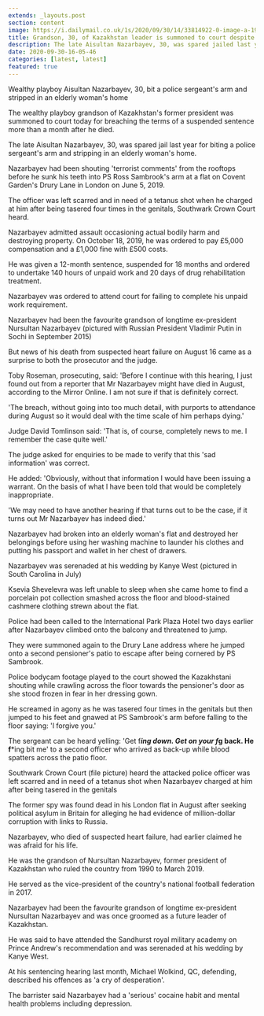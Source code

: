 ```yaml
---
extends: _layouts.post
section: content
image: https://i.dailymail.co.uk/1s/2020/09/30/14/33814922-0-image-a-198_1601474072381.jpg 
title: Grandson, 30, of Kazakhstan leader is summoned to court despite being dead 
description: The late Aisultan Nazarbayev, 30, was spared jailed last year for biting a police sergeants arm on Covent Gardens Drury Lane in London and stripping in an elderly womans home. 
date: 2020-09-30-16-05-46 
categories: [latest, latest] 
featured: true 
--- 
```

Wealthy playboy Aisultan Nazarbayev, 30, bit a police sergeant's arm and stripped in an elderly woman's home

The wealthy playboy grandson of Kazakhstan's former president was summoned to court today for breaching the terms of a suspended sentence more than a month after he died.

The late Aisultan Nazarbayev, 30, was spared jail last year for biting a police sergeant's arm and stripping in an elderly woman's home.

Nazarbayev had been shouting 'terrorist comments' from the rooftops before he sunk his teeth into PS Ross Sambrook's arm at a flat on Covent Garden's Drury Lane in London on June 5, 2019.

The officer was left scarred and in need of a tetanus shot when he charged at him after being tasered four times in the genitals, Southwark Crown Court heard.

Nazarbayev admitted assault occasioning actual bodily harm and destroying property. On October 18, 2019, he was ordered to pay £5,000 compensation and a £1,000 fine with £500 costs.

He was given a 12-month sentence, suspended for 18 months and ordered to undertake 140 hours of unpaid work and 20 days of drug rehabilitation treatment.

Nazarbayev was ordered to attend court for failing to complete his unpaid work requirement.

Nazarbayev had been the favourite grandson of longtime ex-president Nursultan Nazarbayev (pictured with Russian President Vladimir Putin in Sochi in September 2015)

But news of his death from suspected heart failure on August 16 came as a surprise to both the prosecutor and the judge.

Toby Roseman, prosecuting, said: 'Before I continue with this hearing, I just found out from a reporter that Mr Nazarbayev might have died in August, according to the Mirror Online. I am not sure if that is definitely correct.

'The breach, without going into too much detail, with purports to attendance during August so it would deal with the time scale of him perhaps dying.'

Judge David Tomlinson said: 'That is, of course, completely news to me. I remember the case quite well.'

The judge asked for enquiries to be made to verify that this 'sad information' was correct.

He added: 'Obviously, without that information I would have been issuing a warrant. On the basis of what I have been told that would be completely inappropriate.

'We may need to have another hearing if that turns out to be the case, if it turns out Mr Nazarbayev has indeed died.'

Nazarbayev had broken into an elderly woman's flat and destroyed her belongings before using her washing machine to launder his clothes and putting his passport and wallet in her chest of drawers.

Nazarbayev was serenaded at his wedding by Kanye West (pictured in South Carolina in July)

Ksevia Shevelevra was left unable to sleep when she came home to find a porcelain pot collection smashed across the floor and blood-stained cashmere clothing strewn about the flat.

Police had been called to the International Park Plaza Hotel two days earlier after Nazarbayev climbed onto the balcony and threatened to jump.

They were summoned again to the Drury Lane address where he jumped onto a second pensioner's patio to escape after being cornered by PS Sambrook.

Police bodycam footage played to the court showed the Kazakhstani shouting while crawling across the floor towards the pensioner's door as she stood frozen in fear in her dressing gown.

He screamed in agony as he was tasered four times in the genitals but then jumped to his feet and gnawed at PS Sambrook's arm before falling to the floor saying: 'I forgive you.'

The sergeant can be heard yelling: 'Get f***ing down. Get on your f*****g back. He f***ing bit me' to a second officer who arrived as back-up while blood spatters across the patio floor.

Southwark Crown Court (file picture) heard the attacked police officer was left scarred and in need of a tetanus shot when Nazarbayev charged at him after being tasered in the genitals 

The former spy was found dead in his London flat in August after seeking political asylum in Britain for alleging he had evidence of million-dollar corruption with links to Russia.

Nazarbayev, who died of suspected heart failure, had earlier claimed he was afraid for his life.

He was the grandson of Nursultan Nazarbayev, former president of Kazakhstan who ruled the country from 1990 to March 2019.

He served as the vice-president of the country's national football federation in 2017.

Nazarbayev had been the favourite grandson of longtime ex-president Nursultan Nazarbayev and was once groomed as a future leader of Kazakhstan.

He was said to have attended the Sandhurst royal military academy on Prince Andrew's recommendation and was serenaded at his wedding by Kanye West.

At his sentencing hearing last month, Michael Wolkind, QC, defending, described his offences as 'a cry of desperation'.

The barrister said Nazarbayev had a 'serious' cocaine habit and mental health problems including depression.

